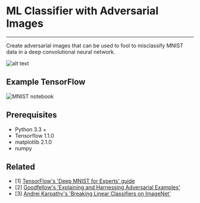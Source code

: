 # ML Classifier with Adversarial Images 

--- 
Create adversarial images that can be used to fool to misclassify MNIST data in a deep convolutional neural network. 

![alt text](http://karpathy.github.io/assets/break/breakconv.png "Example of a panda being misclassified by a neural network. [2]")

## Example TensorFlow 
  ![MNIST notebook](https://github.com/lucylow/Mrs.Robot/blob/master/gender%20bias%20%20.png)



## Prerequisites 
* Python 3.3 +
* Tensorflow 1.1.0
* matplotlib 2.1.0
* numpy 

## Related 
* [1] [TensorFlow's 'Deep MNIST for Experts' guide](https://www.tensorflow.org/get_started/mnist/pros#deep-mnist-for-experts)  
* [2] [Goodfellow's 'Explaining and Harnessing Adversarial Examples'](https://arxiv.org/pdf/1412.6572.pdf)
* [3] [Andrej Karpathy's 'Breaking Linear Classifiers on ImageNet'](http://karpathy.github.io/2015/03/30/breaking-convnets/)
